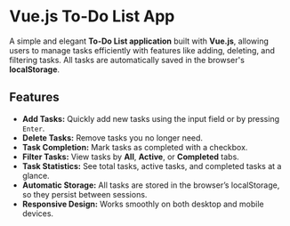 # Vue.js To-Do List App

A simple and elegant **To-Do List application** built with **Vue.js**, allowing users to manage tasks efficiently with features like adding, deleting, and filtering tasks. All tasks are automatically saved in the browser's **localStorage**.

## Features

- **Add Tasks:** Quickly add new tasks using the input field or by pressing `Enter`.
- **Delete Tasks:** Remove tasks you no longer need.
- **Task Completion:** Mark tasks as completed with a checkbox.
- **Filter Tasks:** View tasks by **All**, **Active**, or **Completed** tabs.
- **Task Statistics:** See total tasks, active tasks, and completed tasks at a glance.
- **Automatic Storage:** All tasks are stored in the browser’s localStorage, so they persist between sessions.
- **Responsive Design:** Works smoothly on both desktop and mobile devices.
